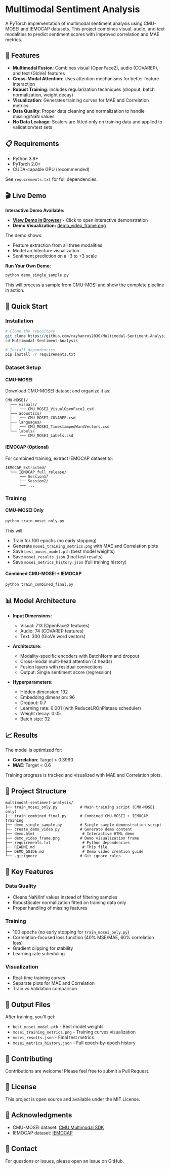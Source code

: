 # Multimodal Sentiment Analysis

A PyTorch implementation of multimodal sentiment analysis using CMU-MOSEI and IEMOCAP datasets. This project combines visual, audio, and text modalities to predict sentiment scores with improved correlation and MAE metrics.

## 🎯 Features

- **Multimodal Fusion**: Combines visual (OpenFace2), audio (COVAREP), and text (GloVe) features
- **Cross-Modal Attention**: Uses attention mechanisms for better feature interaction
- **Robust Training**: Includes regularization techniques (dropout, batch normalization, weight decay)
- **Visualization**: Generates training curves for MAE and Correlation metrics
- **Data Quality**: Proper data cleaning and normalization to handle missing/NaN values
- **No Data Leakage**: Scalers are fitted only on training data and applied to validation/test sets

## 📋 Requirements

- Python 3.8+
- PyTorch 2.0+
- CUDA-capable GPU (recommended)

See `requirements.txt` for full dependencies.

## 🎬 Live Demo

**Interactive Demo Available:**
- **[View Demo in Browser](demo.html)** - Click to open interactive demonstration
- **Demo Visualization:** [demo_video_frame.png](demo_video_frame.png)

The demo shows:
- Feature extraction from all three modalities
- Model architecture visualization
- Sentiment prediction on a -3 to +3 scale

**Run Your Own Demo:**
```bash
python demo_single_sample.py
```

This will process a sample from CMU-MOSI and show the complete pipeline in action.

## 🚀 Quick Start

### Installation

```bash
# Clone the repository
git clone https://github.com/rayhanros2030/Multimodal-Sentiment-Analysis.git
cd Multimodal-Sentiment-Analysis

# Install dependencies
pip install -r requirements.txt
```

### Dataset Setup

#### CMU-MOSEI
Download CMU-MOSEI dataset and organize it as:
```
CMU-MOSEI/
  ├── visuals/
  │   └── CMU_MOSEI_VisualOpenFace2.csd
  ├── acoustics/
  │   └── CMU_MOSEI_COVAREP.csd
  ├── languages/
  │   └── CMU_MOSEI_TimestampedWordVectors.csd
  └── labels/
      └── CMU_MOSEI_Labels.csd
```

#### IEMOCAP (Optional)
For combined training, extract IEMOCAP dataset to:
```
IEMOCAP_Extracted/
  └── IEMOCAP_full_release/
      ├── Session1/
      ├── Session2/
      └── ...
```

### Training

#### CMU-MOSEI Only
```bash
python train_mosei_only.py
```

This will:
- Train for 100 epochs (no early stopping)
- Generate `mosei_training_metrics.png` with MAE and Correlation plots
- Save `best_mosei_model.pth` (best model weights)
- Save `mosei_results.json` (final test results)
- Save `mosei_metrics_history.json` (full training history)

#### Combined CMU-MOSEI + IEMOCAP
```bash
python train_combined_final.py
```

## 📊 Model Architecture

- **Input Dimensions**: 
  - Visual: 713 (OpenFace2 features)
  - Audio: 74 (COVAREP features)
  - Text: 300 (GloVe word vectors)

- **Architecture**:
  - Modality-specific encoders with BatchNorm and dropout
  - Cross-modal multi-head attention (4 heads)
  - Fusion layers with residual connections
  - Output: Single sentiment score (regression)

- **Hyperparameters**:
  - Hidden dimension: 192
  - Embedding dimension: 96
  - Dropout: 0.7
  - Learning rate: 0.001 (with ReduceLROnPlateau scheduler)
  - Weight decay: 0.05
  - Batch size: 32

## 📈 Results

The model is optimized for:
- **Correlation**: Target > 0.3990
- **MAE**: Target < 0.6

Training progress is tracked and visualized with MAE and Correlation plots.

## 📁 Project Structure

```
multimodal-sentiment-analysis/
├── train_mosei_only.py          # Main training script (CMU-MOSEI only)
├── train_combined_final.py      # Combined CMU-MOSEI + IEMOCAP training
├── demo_single_sample.py        # Single sample demonstration script
├── create_demo_video.py         # Generate demo content
├── demo.html                     # Interactive HTML demo
├── demo_video_frame.png         # Demo visualization frame
├── requirements.txt              # Python dependencies
├── README.md                     # This file
├── DEMO_GUIDE.md                 # Demo video creation guide
└── .gitignore                   # Git ignore rules
```

## 🔧 Key Features

### Data Quality
- Cleans NaN/Inf values instead of filtering samples
- RobustScaler normalization fitted on training data only
- Proper handling of missing features

### Training
- 100 epochs (no early stopping for `train_mosei_only.py`)
- Correlation-focused loss function (40% MSE/MAE, 60% correlation loss)
- Gradient clipping for stability
- Learning rate scheduling

### Visualization
- Real-time training curves
- Separate plots for MAE and Correlation
- Train vs Validation comparison

## 📝 Output Files

After training, you'll get:
- `best_mosei_model.pth` - Best model weights
- `mosei_training_metrics.png` - Training curves visualization
- `mosei_results.json` - Final test metrics
- `mosei_metrics_history.json` - Full epoch-by-epoch history

## 🤝 Contributing

Contributions are welcome! Please feel free to submit a Pull Request.

## 📄 License

This project is open source and available under the MIT License.

## 🙏 Acknowledgments

- CMU-MOSEI dataset: [CMU Multimodal SDK](http://immortal.multicomp.cs.cmu.edu/raw_datasets/processed_data/)
- IEMOCAP dataset: [IEMOCAP](https://sail.usc.edu/iemocap/)

## 📧 Contact

For questions or issues, please open an issue on GitHub.
